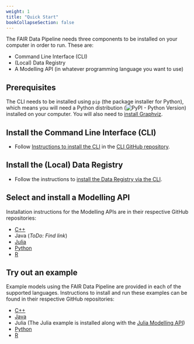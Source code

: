 ```yaml
---
weight: 1
title: "Quick Start"
bookCollapseSection: false
---
```


The FAIR Data Pipeline needs three components to be installed on your computer in order to run. These are:

- Command Line Interface (CLI)
- (Local) Data Registry
- A Modelling API (in whatever programming language you want to use)

## Prerequisites

The CLI needs to be installed using `pip` (the package installer for Python), which means you will need a Python distribution (![PyPI - Python Version](https://img.shields.io/pypi/pyversions/fair-cli)) installed on your computer. You will also need to [install Graphviz](https://graphviz.org/).

## Install the Command Line Interface (CLI)

- Follow [Instructions to install the CLI](https://github.com/FAIRDataPipeline/FAIR-CLI#installation) in the [CLI GitHub repository](https://github.com/FAIRDataPipeline/FAIR-CLI).

## Install the (Local) Data Registry

- Follow the instructions to [install the Data Registry via the CLI](https://github.com/FAIRDataPipeline/FAIR-CLI#registry).

## Select and install a Modelling API

Installation instructions for the Modelling APIs are in their respective GitHub repositories:

- [C++](https://github.com/FAIRDataPipeline/cppDataPipeline#installation)
- Java (*ToDo: Find link*)
- [Julia](https://github.com/FAIRDataPipeline/DataPipeline.jl#installation)
- [Python](https://github.com/FAIRDataPipeline/pyDataPipeline#installation)
- [R](https://github.com/FAIRDataPipeline/rDataPipeline#installation)

## Try out an example

Example models using the FAIR Data Pipeline are provided in each of the supported languages. Instructions to install and run these examples can be found in their respective GitHub repositories:

- [C++](https://github.com/FAIRDataPipeline/cppSimpleModel)
- [Java](https://github.com/FAIRDataPipeline/javaSimpleModel)
- Julia (The Julia example is installed along with the [Julia Modelling API](https://github.com/FAIRDataPipeline/DataPipeline.jl#installation))
- [Python](https://github.com/FAIRDataPipeline/pySimpleModel)
- [R](https://github.com/FAIRDataPipeline/rSimpleModel)
